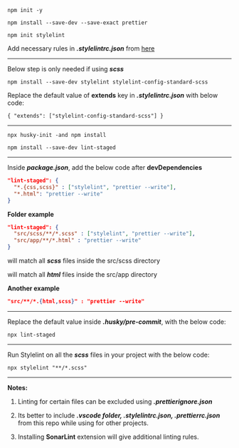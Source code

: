 `npm init -y`

`npm install --save-dev --save-exact prettier`

`npm init stylelint`

Add necessary rules in **_.stylelintrc.json_** from [here](https://stylelint.io/user-guide/rules)

***

Below step is only needed if using **_scss_**

`npm install --save-dev stylelint stylelint-config-standard-scss`

Replace the default value of **extends** key in **_.stylelintrc.json_** with below code:

`{
  "extends": ["stylelint-config-standard-scss"]
}`

***

`npx husky-init -and npm install`

`npm install --save-dev lint-staged`


***


Inside **_package.json_**, add the below code after **devDependencies**

``` json
"lint-staged": {
  "*.{css,scss}" : ["stylelint", "prettier --write"],
  "*.html": "prettier --write"
}
```


**Folder example**

``` json
"lint-staged": {
  "src/scss/**/*.scss" : ["stylelint", "prettier --write"],
  "src/app/**/*.html" : "prettier --write"
}
```

will match all **_scss_** files inside the src/scss directory

will match all **_html_** files inside the src/app directory

**Another example**

``` json
"src/**/*.{html,scss}" : "prettier --write"
```

***

Replace the default value inside **_.husky/pre-commit_**, with the below code:

`npx lint-staged`

***

Run Stylelint on all the **_scss_** files in your project with the below code:

`npx stylelint "**/*.scss"`

***

**Notes:**

1. Linting for certain files can be excluded using **_.prettierignore.json_**

2. Its better to include **_.vscode folder, .stylelintrc.json, .prettierrc.json_** from this repo while using for other projects.
3. Installing **SonarLint** extension will give additional linting rules.
